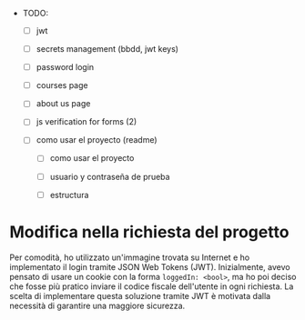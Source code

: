 - TODO:

    - [ ] jwt

    - [ ] secrets management (bbdd, jwt keys)

    - [ ] password login

    - [ ] courses page

    - [ ] about us page

    - [ ] js verification for forms (2)

    - [ ] como usar el proyecto (readme)

        - [ ] como usar el proyecto

        - [ ] usuario y contraseña de prueba

        - [ ] estructura

# Modifica nella richiesta del progetto

Per comodità, ho utilizzato un'immagine trovata su Internet e ho implementato il
login tramite JSON Web Tokens (JWT). Inizialmente, avevo pensato di usare un
cookie con la forma `loggedIn: <bool>`, ma ho poi deciso che fosse più pratico
inviare il codice fiscale dell'utente in ogni richiesta. La scelta di
implementare questa soluzione tramite JWT è motivata dalla necessità di
garantire una maggiore sicurezza.
